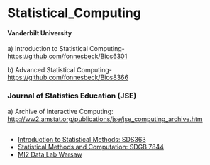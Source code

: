 # Statistical_Computing
#### Vanderbilt University
a) Introduction to Statistical Computing- https://github.com/fonnesbeck/Bios6301

b) Advanced Statistical Computing- https://github.com/fonnesbeck/Bios8366

### Journal of Statistics Education (JSE) 

a) Archive of Interactive Computing: http://ww2.amstat.org/publications/jse/jse_computing_archive.htm

##
- [Introduction to Statistical Methods: SDS363](https://www.math.arizona.edu/~jwatkins/data363s19s.html)
- [Statistical Methods and Computation: SDGB 7844](http://www.cs.columbia.edu/~amoretti/7844.html)
- [MI2 Data Lab Warsaw](http://mi2.mini.pw.edu.pl/)
